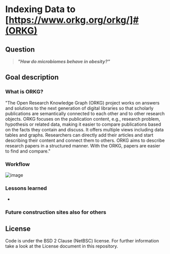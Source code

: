 # Indexing Data to [https://www.orkg.org/orkg/]#(ORKG)

## Question
> ___"How do microbiomes behave in obesity?"___

## Goal description


### What is ORKG?
"The Open Research Knowledge Graph (ORKG) project works on answers and solutions to the next generation of digital libraries so that scholarly publications are semantically
connected to each other and to other research objects. ORKG focuses on the publication content, e.g., research problem, hypothesis or related data, making it easier to compare
publications based on the facts they contain and discuss. It offers multiple views including data tables and graphs. Researchers can directly add their articles and start
describing their content and connect them to others. ORKG aims to describe research papers in a structured manner. With the ORKG, papers are easier to find and compare."

### Workflow
![image](https://user-images.githubusercontent.com/49281346/126359518-65f798d7-2398-45dd-8236-4814f760a8b0.png)


### Lessons learned 
- 
### Future construction sites also for others

## License
Code is under the BSD 2 Clause (NetBSC) license. For further information take a look at the License document in this repository.
